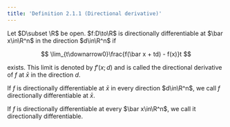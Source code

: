 ```yaml
---
title: 'Definition 2.1.1 (Directional derivative)'
---
```


Let $D\subset \R$ be open. $f:D\to\R$ is directionally differentiable
at $\bar x\in\R^n$ in the direction $d\in\R^n$ if

$$
\lim_{t\downarrow0}\frac{f(\bar x + td) - f(x)}t
$$

exists. This limit is denoted by $f'(x;d)$ and is called the
directional derivative of $f$ at $\bar x$ in the direction $d$.

If $f$ is directionally differentiable at $\bar x$ in every direction
$d\in\R^n$, we call $f$ directionally differentiable at $\bar x$.

If $f$ is directionally differentiable at every $\bar x\in\R^n$, we
call it directionally differentiable.
